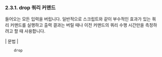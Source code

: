 ### 2.3.1. drop 쿼리 커맨드

들어오는 모든 입력을 버립니다. 일반적으로 스크립트와 같이 부수적인 효과가 있는 쿼리 커맨드를 실행하고 출력 결과는 버릴 때나 이전 커맨드의 쿼리 수행 시간만을 측정하려고 할 때 사용합니다.

\| 문법 \|

~~~
	drop
~~~

